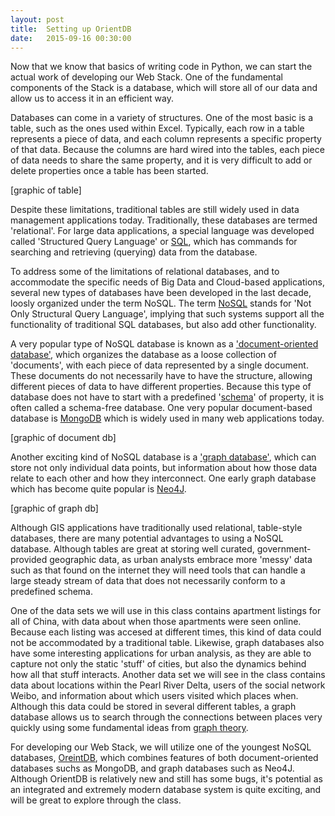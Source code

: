 ```yaml
---
layout: post
title:  Setting up OrientDB
date:   2015-09-16 00:30:00
---
```


Now that we know that basics of writing code in Python, we can start the actual work of developing our Web Stack. One of the fundamental components of the Stack is a database, which will store all of our data and allow us to access it in an efficient way. 

Databases can come in a variety of structures. One of the most basic is a table, such as the ones used within Excel. Typically, each row in a table represents a piece of data, and each column represents a specific property of that data. Because the columns are hard wired into the tables, each piece of data needs to share the same property, and it is very difficult to add or delete properties once a table has been started. 

[graphic of table]

Despite these limitations, traditional tables are still widely used in data management applications today. Traditionally, these databases are termed 'relational'. For large data applications, a special language was developed called 'Structured Query Language' or [SQL](https://en.wikipedia.org/wiki/SQL), which has commands for searching and retrieving (querying) data from the database.

To address some of the limitations of relational databases, and to accommodate the specific needs of Big Data and Cloud-based applications, several new types of databases have been developed in the last decade, loosly organized under the term NoSQL. The term [NoSQL](https://en.wikipedia.org/wiki/NoSQL) stands for 'Not Only Structural Query Language', implying that such systems support all the functionality of traditional SQL databases, but also add other functionality.

A very popular type of NoSQL database is known as a ['document-oriented database'](https://en.wikipedia.org/wiki/Document-oriented_database), which organizes the database as a loose collection of 'documents', with each piece of data represented by a single document. These documents do not necessarily have to have the structure, allowing different pieces of data to have different properties. Because this type of database does not have to start with a predefined '[schema](https://en.wikipedia.org/wiki/Database_schema)' of property, it is often called a schema-free database. One very popular document-based database is [MongoDB](https://www.mongodb.org/) which is widely used in many web applications today.

[graphic of document db]

Another exciting kind of NoSQL database is a ['graph database'](https://en.wikipedia.org/wiki/Graph_database), which can store not only individual data points, but information about how those data relate to each other and how they interconnect. One early graph database which has become quite popular is [Neo4J](http://neo4j.com/). 

[graphic of graph db]

Although GIS applications have traditionally used relational, table-style databases, there are many potential advantages to using a NoSQL database. Although tables are great at storing well curated, government-provided geographic data, as urban analysts embrace more 'messy' data such as that found on the internet they will need tools that can handle a large steady stream of data that does not necessarily conform to a predefined schema. 

One of the data sets we will use in this class contains apartment listings for all of China, with data about when those apartments were seen online. Because each listing was accesed at different times, this kind of data could not be accommodated by a traditional table. Likewise, graph databases also have some interesting applications for urban analysis, as they are able to capture not only the static 'stuff' of cities, but also the dynamics behind how all that stuff interacts. Another data set we will see in the class contains data about locations within the Pearl River Delta, users of the social network Weibo, and information about which users visited which places when. Although this data could be stored in several different tables, a graph database allows us to search through the connections between places very quickly using some fundamental ideas from [graph theory](https://en.wikipedia.org/wiki/Graph_theory).

For developing our Web Stack, we will utilize one of the youngest NoSQL databases, [OreintDB](http://orientdb.com/), which combines features of both document-oriented databases suchs as MongoDB, and graph databases such as Neo4J. Although OrientDB is relatively new and still has some bugs, it's potential as an integrated and extremely modern database system is quite exciting, and will be great to explore through the class.